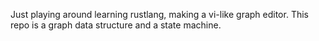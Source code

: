 Just playing around learning rustlang, making a vi-like graph editor. This repo
is a graph data structure and a state machine.
